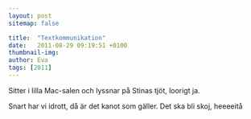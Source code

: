 ```yaml
---
layout: post
sitemap: false

title:  "Textkommunikation"
date:   2011-08-29 09:19:51 +0100
thumbnail-img: 
author: Eva
tags: [2011]
---
```


Sitter i lilla Mac-salen och lyssnar på Stinas tjöt, loorigt ja.



Snart har vi idrott, då är det kanot som gäller. Det ska bli skoj, heeeeitå

